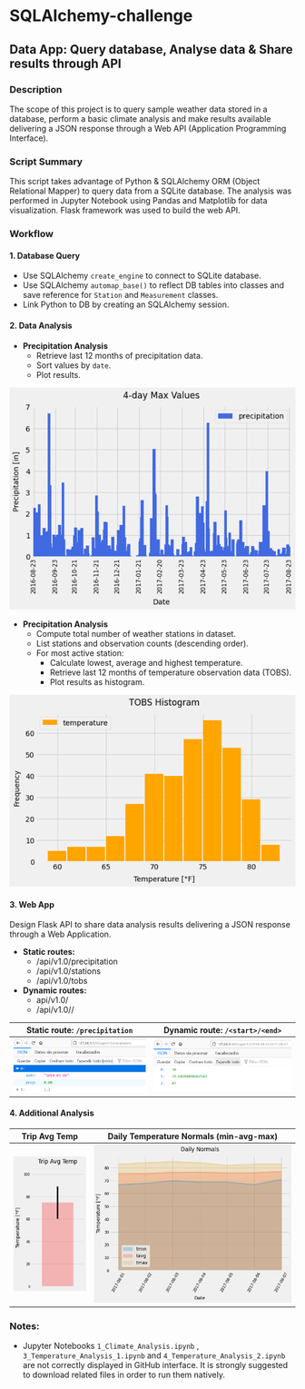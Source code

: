 # SQLAlchemy-challenge
## Data App: Query database, Analyse data & Share results through API


### Description
The scope of this project is to query sample weather data stored in a database, perform a basic climate analysis and make results available delivering a JSON response through a Web API (Application Programming Interface).

### Script Summary
This script takes advantage of Python & SQLAlchemy ORM (Object Relational Mapper) to query data from a SQLite database. The analysis was performed in Jupyter Notebook using Pandas and Matplotlib for data visualization. Flask framework was used to build the web API.

### Workflow

#### 1. Database Query
+ Use SQLAlchemy `create_engine` to connect to SQLite database.
+ Use SQLAlchemy `automap_base()` to reflect DB tables into classes and save reference for `Station` and `Measurement` classes.
+ Link Python to DB by creating an SQLAlchemy session.

#### 2. Data Analysis
+ **Precipitation Analysis**
    - Retrieve last 12 months of precipitation data.
    - Sort values by `date`.
    - Plot results.

![Precipitation](ClimateSQLAlchemy/Images/Precipitation.png)


+ **Precipitation Analysis**
    - Compute total number of weather stations in dataset.
    - List stations and observation counts (descending order).
    - For most active station:
        - Calculate lowest, average and highest temperature.
        - Retrieve last 12 months of temperature observation data (TOBS).
        - Plot results as histogram.

![Histogram](ClimateSQLAlchemy/Images/Histogram.png)


#### 3. Web App

Design Flask API to share data analysis results delivering a JSON response through a Web Application.
+ **Static routes:**
    - /api/v1.0/precipitation
    - /api/v1.0/stations
    - /api/v1.0/tobs
+ **Dynamic routes:**
    - api/v1.0/<start>
    - /api/v1.0/<start>/<end>

| Static route: `/precipitation` | Dynamic route: `/<start>/<end>` |
| --- | --- |
| ![API_Static](ClimateSQLAlchemy/Images/API_Static.png) | ![API_Dynamic](ClimateSQLAlchemy/Images/API_Dynamic.png) |


#### 4. Additional Analysis

| Trip Avg Temp | Daily Temperature Normals (min-avg-max) |
| --- | --- |
| ![Temperature_Avg](ClimateSQLAlchemy/Images/Trip_Avg_Temp.png) | ![Daily_Normals](ClimateSQLAlchemy/Images/Daily_Normals.png) |


### Notes:

+ Jupyter Notebooks `1_Climate_Analysis.ipynb` , `3_Temperature_Analysis_1.ipynb` and `4_Temperature_Analysis_2.ipynb` are not correctly displayed in GitHub interface. It is strongly suggested to download related files in order to run them natively.
